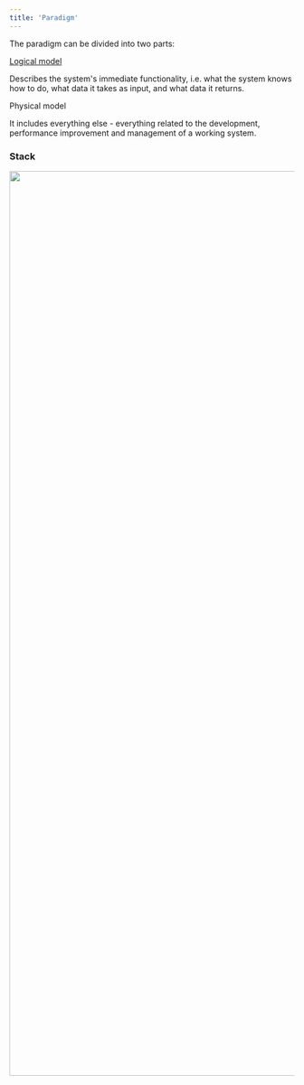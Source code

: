 ```yaml
---
title: 'Paradigm'
---
```


The paradigm can be divided into two parts:

[Logical model](Logical_model.md)

Describes the system's immediate functionality, i.e. what the system knows how to do, what data it takes as input, and what data it returns.

Physical model

It includes everything else - everything related to the development, performance improvement and management of a working system.

### Stack

<img src="download/temp/svgout2684672321431722364.png" width="816" height="1601" />
